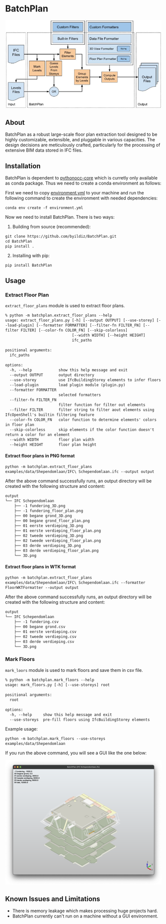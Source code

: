 # BatchPlan

![architecture](.assets/architecture.jpg)

## About

BatchPlan as a robust large-scale floor plan extraction tool designed to be highly customizable, extensible, and pluggable in various capacities. The design decisions are meticulously crafted, particularly for the processing of extensive BIM data stored in IFC files.

## Installation

BatchPlan is dependent to [pythonocc-core](https://github.com/tpaviot/pythonocc-core) which is curretly only available as conda package. Thus we need to create a conda environment as follows:

First we need to copy [environment.yml](./environment.yml) to your machine and run the following command to create the environment with needed dependencies:

```
conda env create -f environment.yml
```

Now we need to install BatchPlan. There is two ways:

1. Building from source (recommended):

```
git clone https://github.com/byildiz/BatchPlan.git
cd BatchPlan
pip install .
```

2. Installing with pip:

```
pip install BatchPlan
```

## Usage

### Extract Floor Plan

`extract_floor_plans` module is used to extract floor plans.

```
% python -m batchplan.extract_floor_plans --help
usage: extract_floor_plans.py [-h] [--output OUTPUT] [--use-storey] [--load-plugin] [--formatter FORMATTER] [--filter-fn FILTER_FN] [--filter FILTER] [--color-fn COLOR_FN] [--skip-colorless]
                              [--width WIDTH] [--height HEIGHT]
                              ifc_paths

positional arguments:
  ifc_paths

options:
  -h, --help            show this help message and exit
  --output OUTPUT       output directory
  --use-storey          use IfcBuildingStorey elements to infer floors
  --load-plugin         load plugin module (plugin.py)
  --formatter FORMATTER
                        selected formatters
  --filter-fn FILTER_FN
                        filter function for filter out elements
  --filter FILTER       filter string to filter aout elements using IfcOpenShell's builtin filtering feature
  --color-fn COLOR_FN   color function to determine elements' colors in floor plan
  --skip-colorless      skip elements if the color function doesn't return a color for an element
  --width WIDTH         floor plan width
  --height HEIGHT       floor plan height
```

#### Extract floor plans in PNG format

```
python -m batchplan.extract_floor_plans examples/data/Shependomlaan/IFC\ Schependomlaan.ifc --output output
```

After the above command successfully runs, an output directory will be created with the following structure and content:

```
output
└── IFC Schependomlaan
    ├── -1 fundering_3D.png
    ├── -1 fundering_floor_plan.png
    ├── 00 begane grond_3D.png
    ├── 00 begane grond_floor_plan.png
    ├── 01 eerste verdieping_3D.png
    ├── 01 eerste verdieping_floor_plan.png
    ├── 02 tweede verdieping_3D.png
    ├── 02 tweede verdieping_floor_plan.png
    ├── 03 derde verdieping_3D.png
    ├── 03 derde verdieping_floor_plan.png
    └── 3D.png
```

#### Extract floor plans in WTK format

```
python -m batchplan.extract_floor_plans examples/data/Shependomlaan/IFC\ Schependomlaan.ifc --formatter FloorWKTFormatter --output output
```

After the above command successfully runs, an output directory will be created with the following structure and content:

```
output
└── IFC Schependomlaan
    ├── -1 fundering.csv
    ├── 00 begane grond.csv
    ├── 01 eerste verdieping.csv
    ├── 02 tweede verdieping.csv
    ├── 03 derde verdieping.csv
    └── 3D.png
```

### Mark Floors

`mark_loors` module is used to mark floors and save them in csv file.

```
% python -m batchplan.mark_floors --help
usage: mark_floors.py [-h] [--use-storeys] root

positional arguments:
  root

options:
  -h, --help     show this help message and exit
  --use-storeys  pre-fill floors using IfcBuildingStorey elements
```

Example usage:

```
python -m batchplan.mark_floors --use-storeys examples/data/Shependomlaan
```

If you run the above command, you will see a GUI like the one below:

![mark_floors](.assets/mark_floors.png)

## Known Issues and Limitations

- There is memory leakage which makes processing huge projects hard.
- BatchPlan currently can't run on a machine without a GUI environment.
